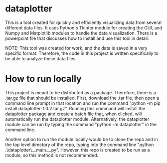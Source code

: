 # dataplotter
This is a tool created for quickly and efficiently visualizing data from several different data files. It uses Python's Tkinter module for creating the GUI, and Numpy and Matplotlib modules to handle the data visualization. There is a powerpoint file that discusses how to install and use this tool in detail. 

NOTE: This tool was created for work, and the data is saved in a very specific format. Therefore, the code in this project is written specifically to be able to analyze these data files. 

# How to run locally
This project is meant to be distributed as a package. Therefore, there is a .tar.gz file that should be installed. First, download the .tar file, then open a command line prompt in that location and run the command "python -m pip install dataplotter-1.0.2.tar.gz". Running this command will install the dataplotter package and create a batch file that, when clicked, will automatically run the dataplotter module. Alternatively, the dataplotter module can be run by typing the command "python -m dataplotter" in the command line.

Another option to run the module locally would be to clone the repo and in the top level directory of the repo, typing into the command line "python .\dataplotter\\_\_main__.py". However, this repo is created to be run as a module, so this method is not recommended.

